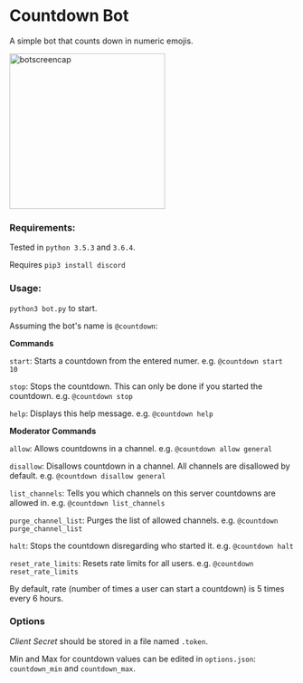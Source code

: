 # Countdown Bot

A simple bot that counts down in numeric emojis.

<img src="https://raw.githubusercontent.com/seanbrecke/discord-countdown-bot/master/screencaps/count.png" alt="botscreencap" width=275>

### Requirements:

Tested in `python 3.5.3` and `3.6.4`.

Requires `pip3 install discord`

### Usage:

`python3 bot.py` to start.

Assuming the bot's name is `@countdown`:

__Commands__

`start`: Starts a countdown from the entered numer. e.g. `@countdown start 10`

`stop`: Stops the countdown. This can only be done if you started the countdown. e.g. `@countdown stop`

`help`: Displays this help message. e.g. `@countdown help`

__Moderator Commands__

`allow`: Allows countdowns in a channel. e.g. `@countdown allow general`

`disallow`: Disallows countdown in a channel. All channels are disallowed by default. e.g. `@countdown disallow general`

`list_channels`: Tells you which channels on this server countdowns are allowed in. e.g. `@countdown list_channels`

`purge_channel_list`: Purges the list of allowed channels. e.g. `@countdown purge_channel_list`

`halt`: Stops the countdown disregarding who started it. e.g. `@countdown halt`

`reset_rate_limits`: Resets rate limits for all users. e.g. `@countdown reset_rate_limits`

By default, rate (number of times a user can start a countdown) is 5 times every 6 hours.

### Options

_Client Secret_ should be stored in a file named `.token`.

Min and Max for countdown values can be edited in `options.json`: `countdown_min` and `countdown_max`.
